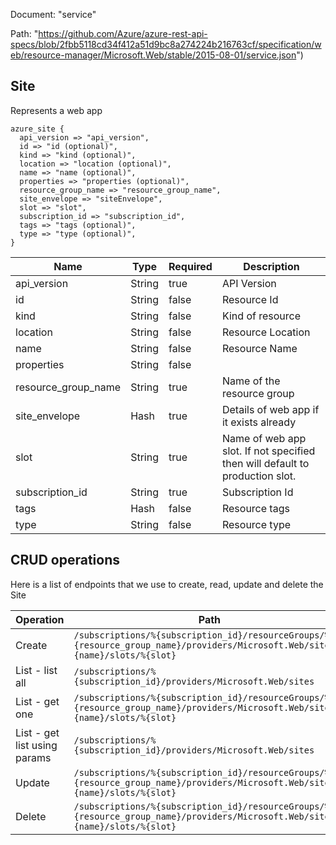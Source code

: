 Document: "service"


Path: "https://github.com/Azure/azure-rest-api-specs/blob/2fbb5118cd34f412a51d9bc8a274224b216763cf/specification/web/resource-manager/Microsoft.Web/stable/2015-08-01/service.json")

## Site

Represents a web app

```puppet
azure_site {
  api_version => "api_version",
  id => "id (optional)",
  kind => "kind (optional)",
  location => "location (optional)",
  name => "name (optional)",
  properties => "properties (optional)",
  resource_group_name => "resource_group_name",
  site_envelope => "siteEnvelope",
  slot => "slot",
  subscription_id => "subscription_id",
  tags => "tags (optional)",
  type => "type (optional)",
}
```

| Name        | Type           | Required       | Description       |
| ------------- | ------------- | ------------- | ------------- |
|api_version | String | true | API Version |
|id | String | false | Resource Id |
|kind | String | false | Kind of resource |
|location | String | false | Resource Location |
|name | String | false | Resource Name |
|properties | String | false |  |
|resource_group_name | String | true | Name of the resource group |
|site_envelope | Hash | true | Details of web app if it exists already |
|slot | String | true | Name of web app slot. If not specified then will default to production slot. |
|subscription_id | String | true | Subscription Id |
|tags | Hash | false | Resource tags |
|type | String | false | Resource type |



## CRUD operations

Here is a list of endpoints that we use to create, read, update and delete the Site

| Operation | Path | Verb | Description | OperationID |
| ------------- | ------------- | ------------- | ------------- | ------------- |
|Create|`/subscriptions/%{subscription_id}/resourceGroups/%{resource_group_name}/providers/Microsoft.Web/sites/%{name}/slots/%{slot}`|Put||Sites_CreateOrUpdateSiteSlot|
|List - list all|`/subscriptions/%{subscription_id}/providers/Microsoft.Web/sites`|Get||Global_GetAllSites|
|List - get one|`/subscriptions/%{subscription_id}/resourceGroups/%{resource_group_name}/providers/Microsoft.Web/sites/%{name}/slots/%{slot}`|Get||Sites_GetSiteSlot|
|List - get list using params|`/subscriptions/%{subscription_id}/providers/Microsoft.Web/sites`|Get||Global_GetAllSites|
|Update|`/subscriptions/%{subscription_id}/resourceGroups/%{resource_group_name}/providers/Microsoft.Web/sites/%{name}/slots/%{slot}`|Put||Sites_CreateOrUpdateSiteSlot|
|Delete|`/subscriptions/%{subscription_id}/resourceGroups/%{resource_group_name}/providers/Microsoft.Web/sites/%{name}/slots/%{slot}`|Delete||Sites_DeleteSiteSlot|
